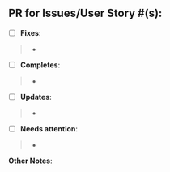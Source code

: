 ## PR for Issues/User Story #(s): 
  
- [ ] **Fixes**: 
> - 
- [ ] **Completes**:
> - 
- [ ] **Updates**:
> - 

- [ ] **Needs attention**:  
> -  

**Other Notes**:
